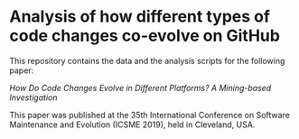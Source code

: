 # Analysis of how different types of code changes co-evolve on GitHub

This repository contains the data and the analysis scripts for the following paper:

*How Do Code Changes Evolve in Different Platforms? A Mining-based Investigation*

This paper was published at the 35th International Conference on Software Maintenance and Evolution (ICSME 2019), held in Cleveland, USA.
